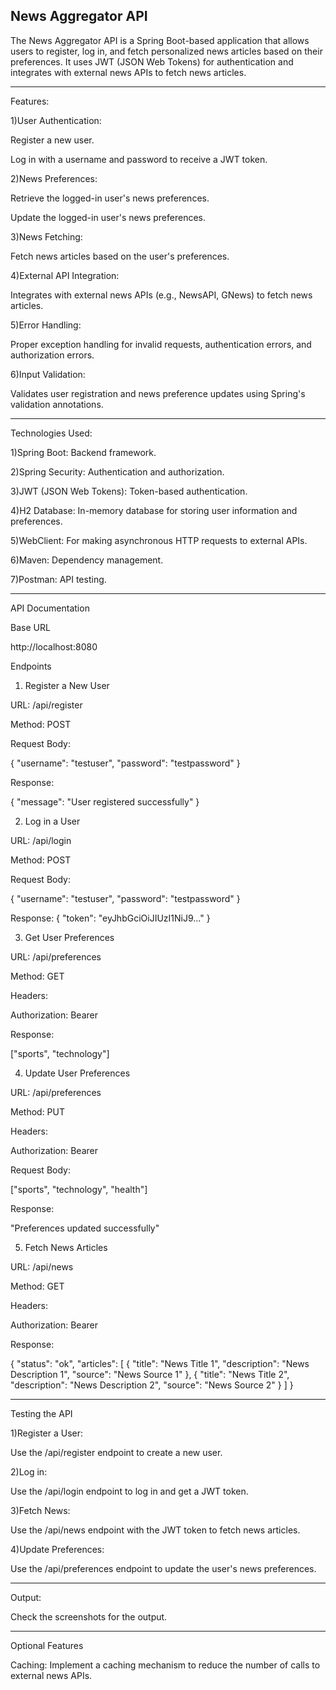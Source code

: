 News Aggregator API
-------------------

The News Aggregator API is a Spring Boot-based application that allows users to register, log in, and fetch personalized news articles based on their preferences. It uses JWT (JSON Web Tokens) for authentication and integrates with external news APIs to fetch news articles.

---------------------

Features:

1)User Authentication:

Register a new user.

Log in with a username and password to receive a JWT token.

2)News Preferences:

Retrieve the logged-in user's news preferences.

Update the logged-in user's news preferences.

3)News Fetching:

Fetch news articles based on the user's preferences.

4)External API Integration:

Integrates with external news APIs (e.g., NewsAPI, GNews) to fetch news articles.

5)Error Handling:

Proper exception handling for invalid requests, authentication errors, and authorization errors.

6)Input Validation:

Validates user registration and news preference updates using Spring's validation annotations.

---------------------------------------------------------------

Technologies Used:

1)Spring Boot: Backend framework.

2)Spring Security: Authentication and authorization.

3)JWT (JSON Web Tokens): Token-based authentication.

4)H2 Database: In-memory database for storing user information and preferences.

5)WebClient: For making asynchronous HTTP requests to external APIs.

6)Maven: Dependency management.

7)Postman: API testing.

-------------------------------------------------------
API Documentation

Base URL

http://localhost:8080

Endpoints

1. Register a New User
   
URL: /api/register

Method: POST

Request Body:

{
   "username": "testuser",
   "password": "testpassword"
}

Response:

 {
     "message": "User registered successfully"
 }
 
2. Log in a User
   
URL: /api/login

Method: POST

Request Body:

  {
      "username": "testuser",
      "password": "testpassword"
  }
  
Response:
    {
        "token": "eyJhbGciOiJIUzI1NiJ9..."
    }
    
3. Get User Preferences
   
URL: /api/preferences

Method: GET

Headers:

Authorization: Bearer <token>

Response:

["sports", "technology"]

4. Update User Preferences
   
URL: /api/preferences

Method: PUT

Headers:

Authorization: Bearer <token>

Request Body:

 ["sports", "technology", "health"]
 
Response:

  "Preferences updated successfully"
  
5. Fetch News Articles
   
URL: /api/news

Method: GET

Headers:

Authorization: Bearer <token>

Response:

  {
      "status": "ok",
      "articles": [
          {
              "title": "News Title 1",
              "description": "News Description 1",
              "source": "News Source 1"
          },
          {
              "title": "News Title 2",
              "description": "News Description 2",
              "source": "News Source 2"
          }
      ]
  }

-----------------------------------------------------------

Testing the API

1)Register a User:

Use the /api/register endpoint to create a new user.

2)Log in:

Use the /api/login endpoint to log in and get a JWT token.

3)Fetch News:

Use the /api/news endpoint with the JWT token to fetch news articles.

4)Update Preferences:

Use the /api/preferences endpoint to update the user's news preferences.

-----------------------------------------------------------------------------

Output:

Check the screenshots for the output.

-----------------------------------------------------------------------------
Optional Features

Caching: Implement a caching mechanism to reduce the number of calls to external news APIs.
